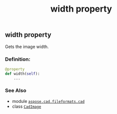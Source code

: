 ﻿---
title: width property
second_title: Aspose.CAD for Python via .NET API References
description: 
type: docs
weight: 520
url: /python-net/aspose.cad.fileformats.cad/cadimage/width/
is_root: false
---

## width property


Gets the image width.
### Definition:
```python
@property
def width(self):
    ...
```

### See Also
* module [`aspose.cad.fileformats.cad`](../../)
* class [`CadImage`](/cad/python-net/aspose.cad.fileformats.cad/cadimage)
